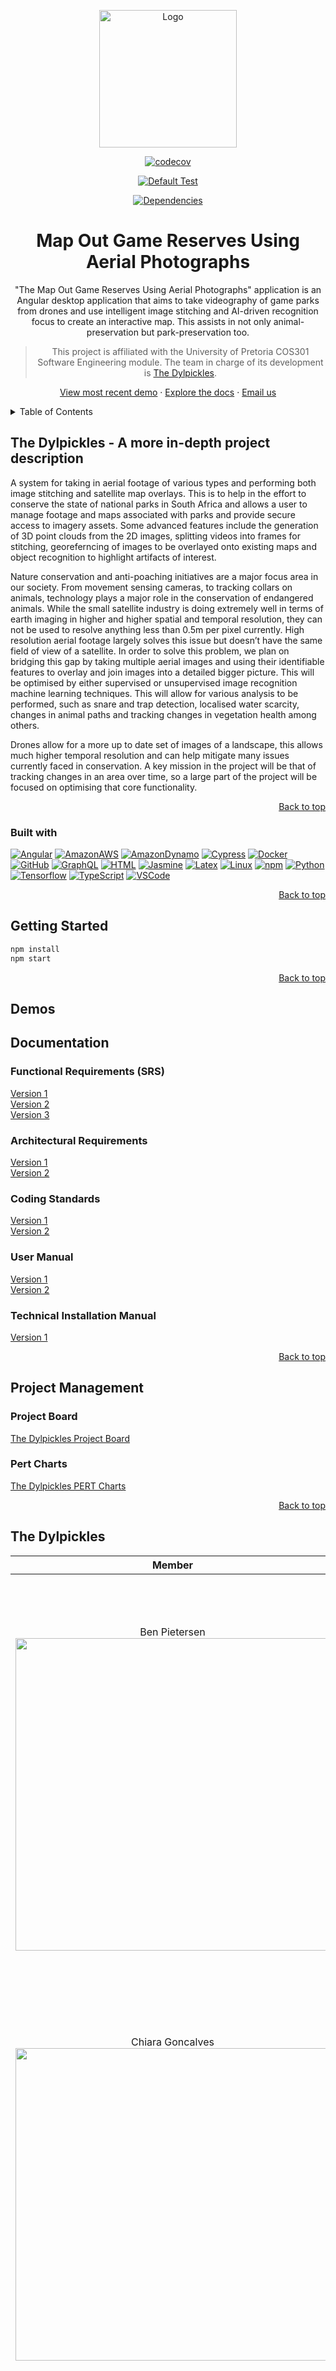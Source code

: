 <a name="readme-top"></a>
<div align = "center">
  <a href="https://github.com/COS301-SE-2022/Map-out-game-reserves-using-aerial-photographs/">
    <img src="https://user-images.githubusercontent.com/82899425/190245331-a8bdba36-c95e-43ce-81a1-c044752b134b.png" alt="Logo" height="220">
    <br />
  </a> 

[![codecov](https://codecov.io/gh/COS301-SE-2022/Map-out-game-reserves-using-aerial-photographs/branch/develop/graph/badge.svg?token=G5PT5BHCO4)](https://codecov.io/gh/COS301-SE-2022/Map-out-game-reserves-using-aerial-photographs)

[![Default Test](https://github.com/COS301-SE-2022/Map-out-game-reserves-using-aerial-photographs/actions/workflows/nxtest.yml/badge.svg)](https://github.com/COS301-SE-2022/Map-out-game-reserves-using-aerial-photographs/actions/workflows/nxtest.yml)

[![Dependencies](https://img.shields.io/librariesio/github/COS301-SE-2022/Map-out-game-reserves-using-aerial-photographs)](https://libraries.io/github/COS301-SE-2022/Map-out-game-reserves-using-aerial-photographs)
<!-- [![Issues](https://img.shields.io/github/issues/COS301-SE-2022/Map-out-game-reserves-using-aerial-photographs)](https://github.com/COS301-SE-2022/Map-out-game-reserves-using-aerial-photographs/issues) -->

<h1>Map Out Game Reserves Using Aerial Photographs</h1>

"The Map Out Game Reserves Using Aerial Photographs" application is an Angular desktop application that aims to take videography of game parks from drones and use intelligent image stitching and AI-driven recognition focus to create an interactive map. This assists in not only animal-preservation but park-preservation too.

  >This project is affiliated with the University of Pretoria COS301 Software Engineering module. The team in charge of its development is <a href="#The Dylpickles">The Dylpickles</a>.
 
 <!-- TODO: ADD IN DEMO RECORDINGS!!!!-->
 <a href="https://github.com/github_username/repo_name">View most recent demo</a>
 ·
 <a href="#Docs">Explore the docs</a>
 ·
 [Email us](mailto:thedylpickles1@gmail.com)
 <!-- <mailto:thedylpickles1@gmail.com> -->
 
 </div>
 
 <!-- TABLE OF CONTENTS -->
<details>
  <summary>Table of Contents</summary>
  <ol>
    <li>
      <a href="#indepth-project description">A more in-depth project description</a>
      <ul>
        <li><a href="#built-with">Built With</a></li>
      </ul>
    </li>
    <li>
      <a href="#getting-started">Getting Started</a>
      <ul>
        <li><a href="#prerequisites">Prerequisites</a></li>
        <li><a href="#installation">Installation</a></li>
      </ul>
    </li>
    <li><a href="#demos">Demos</a></li>
    <li>
      <a href="#Docs">Documentation</a>
      <ul>
        <li><a href="#SRS">Software Requirements Specification</a></li>
        <li><a href="#architectural">Architectural Requirements</a></li>
        <li><a href="#coding-stds">Coding Standards</a></li>
        <li><a href="#user-manual">User Manual</a></li>
        <li><a href="#installation-manual">Installation Manual</a></li>
      </ul>
    </li>
    <li>
      <a href="#project-management">Project Management</a>
      <ul>
        <li><a href="#project-board">Project Board</a></li>
        <li><a href="#pert-charts">PERT Charts</a></li>
      </ul>
    </li>
    <li><a href="#The Dylpickles">The Team</a></li>
  </ol>
</details>

<a name="indepth-project description"></a>
<h2>The Dylpickles - A more in-depth project description</h2>

A system for taking in aerial footage of various types and performing both image stitching and satellite map overlays. This is to help in the effort to conserve the state of national parks in South Africa and allows a user to manage footage and maps associated with parks and provide secure access to imagery assets. Some advanced features include the generation of 3D point clouds from the 2D images, splitting videos into frames for stitching, georeferncing of images to be overlayed onto existing maps and object recognition to highlight artifacts of interest.

Nature conservation and anti-poaching initiatives are a major focus area in our society. From movement sensing cameras, to tracking collars on animals, technology plays a major role in the conservation of endangered animals.
While the small satellite industry is doing extremely well in terms of earth imaging in higher and higher spatial and temporal resolution, they can not be used to resolve anything less than 0.5m per pixel currently. High resolution aerial footage largely solves this issue but doesn’t have the same field of view of a satellite. 
In order to solve this problem, we plan on bridging this gap by taking multiple aerial images and using their identifiable features to overlay and join images into a detailed bigger picture. This will be optimised by either supervised or unsupervised image recognition machine learning techniques. This will allow for various analysis to be performed, such as snare and trap detection, localised water scarcity, changes in animal paths and tracking changes in vegetation health among others.

Drones allow for a more up to date set of images of a landscape, this allows much higher temporal resolution and can help mitigate many issues currently faced in conservation. A key mission in the project will be that of tracking changes in an area over time, so a large part of the project will be focused on optimising that core functionality.

<p align="right"><a href="#readme-top">Back to top</a></p>

<a name="built-with"></a>
<h3>Built with</h3>

<!-- https://github.com/alexandresanlim/Badges4-README.md-Profile#readme -->

[![Angular](https://img.shields.io/badge/Angular-DD0031?style=for-the-badge&logo=angular&logoColor=white)](https://angular.io/)
[![AmazonAWS](https://img.shields.io/badge/Amazon_AWS-FF9900?style=for-the-badge&logo=amazonaws&logoColor=white)](https://aws.amazon.com/)
[![AmazonDynamo](https://img.shields.io/badge/Amazon%20DynamoDB-4053D6?style=for-the-badge&logo=Amazon%20DynamoDB&logoColor=white)](https://aws.amazon.com/dynamodb/)
[![Cypress](https://img.shields.io/badge/Cypress-17202C?style=for-the-badge&logo=cypress&logoColor=white)](https://www.cypress.io/)
[![Docker](https://img.shields.io/badge/Docker-2CA5E0?style=for-the-badge&logo=docker&logoColor=white)](https://www.docker.com/)
[![GitHub](https://img.shields.io/badge/GitHub-100000?style=for-the-badge&logo=github&logoColor=white)](https://github.com/)
[![GraphQL](https://img.shields.io/badge/GraphQl-E10098?style=for-the-badge&logo=graphql&logoColor=white)](https://graphql.org/)
[![HTML](https://img.shields.io/badge/HTML5-E34F26?style=for-the-badge&logo=html5&logoColor=white)](https://html.com/)
[![Jasmine](https://img.shields.io/badge/Jasmine-8A4182?style=for-the-badge&logo=Jasmine&logoColor=white)](https://jasmine.github.io/)
[![Latex](https://img.shields.io/badge/LaTeX-47A141?style=for-the-badge&logo=LaTeX&logoColor=white)](https://www.latex-project.org/)
[![Linux](https://img.shields.io/badge/Linux-FCC624?style=for-the-badge&logo=linux&logoColor=black)](https://www.linux.org/)
[![npm](https://img.shields.io/badge/npm-CB3837?style=for-the-badge&logo=npm&logoColor=white)](https://www.npmjs.com/)
[![Python](https://img.shields.io/badge/Python-FFD43B?style=for-the-badge&logo=python&logoColor=blue)](https://www.python.org/)
[![Tensorflow](https://img.shields.io/badge/TensorFlow-FF6F00?style=for-the-badge&logo=tensorflow&logoColor=white)](https://www.tensorflow.org/)
[![TypeScript](https://img.shields.io/badge/TypeScript-007ACC?style=for-the-badge&logo=typescript&logoColor=white)](https://www.typescriptlang.org/)
[![VSCode](https://img.shields.io/badge/Visual_Studio_Code-0078D4?style=for-the-badge&logo=visual%20studio%20code&logoColor=white)](https://code.visualstudio.com/)

<!--TODO: DO WE USE NESTJS?
https://img.shields.io/badge/nestjs-E0234E?style=for-the-badge&logo=nestjs&logoColor=white-->
<!--TODO: DO WE USE DJANGO?
https://img.shields.io/badge/Django-092E20?style=for-the-badge&logo=django&logoColor=green-->

<p align="right"><a href="#readme-top">Back to top</a></p>

<a name="getting-started"></a>

<h2>Getting Started</h2>

```sh
npm install 
npm start
```

<p align="right"><a href="#readme-top">Back to top</a></p>

<a name="demos"></a>

<h2>Demos</h2>
<!-- TODO: ADD IN DEMO RECORDINGS!!!!-->

<a name="Docs"></a>
<h2>Documentation</h2>

<a name="SRS"></a>
<h3>Functional Requirements (SRS)</h3>
<a href="https://drive.google.com/file/d/1A-zZJGLOnGaVaDLI2wWaVRxTWAIY9--m/view?usp=sharing">Version 1</a><br/>
<a href="https://drive.google.com/file/d/1hQEqsjVKGEA6bgIgqMEVHkNoJNtx4yqa/view?usp=sharing">Version 2</a><br/>
<a href="https://drive.google.com/file/d/1nhVyc_dyepSc26Eq_GtWMRxwuGvDG1rl/view?usp=sharing">Version 3</a><br/>

<a name="architectural"></a>
<h3>Architectural Requirements</h3>
<a href="https://drive.google.com/file/d/1e-WkXni-e-zc_NSjDJw0AZE73m-PvhV-/view?usp=sharing">Version 1</a><br/>
<a href="https://drive.google.com/file/d/1UlkzT1v6qDIlQyOasSALRpOcDg4wKJ_m/view?usp=sharing">Version 2</a><br/>

<a name="coding-stds"></a>
<h3>Coding Standards</h3>
<a href="https://drive.google.com/file/d/1JzXJ_9kVZoqfU8mCXWa-8tOkUgZt_YO6/view?usp=sharing">Version 1</a><br/>
<a href="https://drive.google.com/file/d/1yOeuRyyG7H1HrlFbTXZQvgh7Uvb5MSpc/view?usp=sharing">Version 2</a><br/>

<a name="user-manual"></a>
<h3>User Manual</h3>
<a href="https://drive.google.com/file/d/10GUkj-MJ_sZCM_SJ1v5H1Q3gyMxPlain/view?usp=sharing">Version 1</a><br/>
<a href="https://drive.google.com/file/d/13FJf7pFlKzQywgaQBbDzcvXdB-wjSSEF/view?usp=sharing">Version 2</a><br/>

<a name="installation-manual"></a>
<h3>Technical Installation Manual</h3>
<a href="https://drive.google.com/file/d/1p42xaO1aWfH4uEBDKKeEXU7Zo2g64_Qw/view?usp=sharing">Version 1</a><br/>

<p align="right"><a href="#readme-top">Back to top</a></p>

<a name="project-management"></a>
<h2>Project Management</h2>
<a name="project-boards"></a>
<h3>Project Board</h3>
<a href="https://github.com/COS301-SE-2022/Map-out-game-reserves-using-aerial-photographs/projects/1">The Dylpickles Project Board</a><br/>

<a name="pert-charts"></a>
<h3>Pert Charts</h3>
<a href="https://drive.google.com/drive/folders/1ViOZM8pTN3BRzcnq7dvTfDCxHX95ooWK?usp=sharing">The Dylpickles PERT Charts</a><br/>

<p align="right"><a href="#readme-top">Back to top</a></p>

<a name="The Dylpickles"></a>
<h2>The Dylpickles</h2>

| Member | Profile |
|:-:|-|
| Ben Pietersen <br> <img src="https://avatars.githubusercontent.com/u/58931477?v=4" align="left" width="500px"/>| [![LinkeIn](https://img.shields.io/badge/LinkedIn-0077B5?style=for-the-badge&logo=linkedin&logoColor=white)](https://www.linkedin.com/in/ben-pietersen-6a775713b/) [![GitHub](https://img.shields.io/badge/GitHub-100000?style=for-the-badge&logo=github&logoColor=white)](https://github.com/OomBen) <br/> Has an elective background in GIS and remote sensing as well as educational experience with multispectral and hyperspectral satellite image processing using ENVI and ESA’s SNAP software. Industry experience includes over a year of data analysis and statistics for an IT solutions company based in Rosebank. Knowledge relevant to the project includes satellite image mapping, processing, filtering and analysis. |
| Chiara Goncalves <br> <img src="https://avatars.githubusercontent.com/u/93533302?v=4" align="left" width="500px"/>| [![LinkeIn](https://img.shields.io/badge/LinkedIn-0077B5?style=for-the-badge&logo=linkedin&logoColor=white)](https://www.linkedin.com/in/chiara-goncalves-a1771223a/) [![GitHub](https://img.shields.io/badge/GitHub-100000?style=for-the-badge&logo=github&logoColor=white)](https://github.com/chichi091) <br/> Has a background in web development and an elective in computer graphics. Has experience working with Angular projects and database design and implementation. Trained in Java, C++, Python, and JavaScript. Skilled at designing creative solutions to problems. Knowledge of South African nature reserves and various habitats and biomes within the reserves. |
| Dylan Pietersen <br> <img src="https://avatars.githubusercontent.com/u/61905387?v=4" align="left" width="500px"/>| [![LinkeIn](https://img.shields.io/badge/LinkedIn-0077B5?style=for-the-badge&logo=linkedin&logoColor=white)](https://www.linkedin.com/in/dylan-pietersen-84462a174/) [![GitHub](https://img.shields.io/badge/GitHub-100000?style=for-the-badge&logo=github&logoColor=white)](https://github.com/dylan2894) <br/> Has an elective background in Software Development and Informatics. Well versed full-stack developer. Proficient with various programming languages such as C/C++, JavaScript, Java and Python. Proficient in various front-end JavaScript frameworks such as Angular, React and Ionic. Has project experience with the MEAN, MERN as well as the LAMP technology stacks. Creative individual with an interest in genuinely adding value back to the wildlife and conservation community. |
| Dylan Spies <br> <img src="https://avatars.githubusercontent.com/u/64324515?v=4" align="left" width="500px"/>| [![LinkeIn](https://img.shields.io/badge/LinkedIn-0077B5?style=for-the-badge&logo=linkedin&logoColor=white)](https://www.linkedin.com/in/dylan-spies-0a257722b/) [![GitHub](https://img.shields.io/badge/GitHub-100000?style=for-the-badge&logo=github&logoColor=white)](https://github.com/dylanspies) <br/> Has a passion for Computer Software and Hardware for the past 6 and a half years and enjoys the problem solving aspect of programming. Is comfortable with Java, C/C++, Javascript, Python, and Assembly. Has had experience with the Angular framework and should be able to pick up any frameworks and languages with relative ease.Has elective background in Geology and an overall passion for animals and nature conservation. |
| Steven Schormann <br> <img src="https://avatars.githubusercontent.com/u/93655532?v=4" align="left" width="500px"/>| [![LinkeIn](https://img.shields.io/badge/LinkedIn-0077B5?style=for-the-badge&logo=linkedin&logoColor=white)](https://www.linkedin.com/in/steven-schormann-385208205/) [![GitHub](https://img.shields.io/badge/GitHub-100000?style=for-the-badge&logo=github&logoColor=white)](https://github.com/Steven-Schormann) <br/> Has a passion for problem solving and experience in full stack Software Development. Proficient in Java, C++, Javascript, python and capable of learning whatever might be required. Has an interest in machine learning with an elective in Artificial Intelligence. |
| Zoe Liebenberg <br> <img src="https://avatars.githubusercontent.com/u/82899425?s=400&u=9822f2e3a3ba398acf53bc4913b1524137c5a0cc&v=4" align="left" width="500px"/>| [![LinkeIn](https://img.shields.io/badge/LinkedIn-0077B5?style=for-the-badge&logo=linkedin&logoColor=white)](https://www.linkedin.com/in/zoe-liebenberg-3ba6a623a) [![GitHub](https://img.shields.io/badge/GitHub-100000?style=for-the-badge&logo=github&logoColor=white)](https://github.com/ZoeLiebenberg) <br/> Has had experience working with drones. Has been working with computers and programming for the past 5 and a half years. Able to pick up coding languages quickly and easily. Has a passion for mathematics and problem solving. Handy in web development and interacting with databases. Extremely detail oriented and will ensure that every detail is planned towards the bigger picture. |

<p align="right"><a href="#readme-top">Back to top</a></p>
